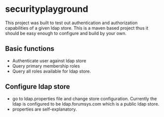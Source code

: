 securityplayground
==================
This project was built to test out authentication and authorization capabilities of a given ldap store. This is a maven based project thus it should be easy enough to configure and build by your own. 

Basic functions 
---------------
 - Authenticate user against ldap store
 - Query primary membership roles 
 - Query all roles available for ldap store. 
 
Configure ldap store
--------------------
 - go to ldap.properties file and change store configuration. Currently the ldap is configured to be ldap.forumsys.com which is a public ldap store. 
 - properties are self-explanatory. 